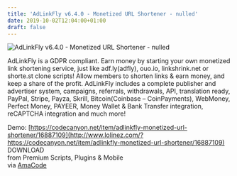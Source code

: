 ```yaml
---
title: 'AdLinkFly v6.4.0 - Monetized URL Shortener - nulled'
date: 2019-10-02T12:04:00+01:00
draft: false
---
```


![AdLinkFly v6.4.0 - Monetized URL Shortener - nulled](http://www.codelist.cc/uploads/posts/2018-07/1531971947_adlinkfly.png "AdLinkFly v6.4.0 - Monetized URL Shortener - nulled")  
  
AdLinkFly is a GDPR compliant. Earn money by starting your own monetized link shortening service, just like adf.ly(adfly), ouo.io, linkshrink.net or shorte.st clone scripts! Allow members to shorten links & earn money, and keep a share of the profit. AdLinkFly includes a complete publisher and advertiser system, campaigns, referrals, withdrawals, API, translation ready, PayPal, Stripe, Payza, Skrill, Bitcoin(Coinbase – CoinPayments), WebMoney, Perfect Money, PAYEER, Money Wallet & Bank Transfer integration, reCAPTCHA integration and much more!  
  
Demo: [https://codecanyon.net/item/adlinkfly-monetized-url-shortener/16887109](http://www.lolinez.com/?https://codecanyon.net/item/adlinkfly-monetized-url-shortener/16887109)  
DOWNLOAD  
from Premium Scripts, Plugins & Mobile  
via [AmaCode](https://amazcode.ooo)